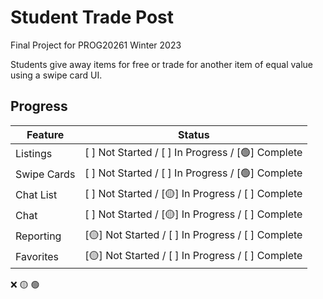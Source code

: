 # Student Trade Post

Final Project for PROG20261 Winter 2023

Students give away items for free or trade for another item of equal value using a swipe card UI.

## Progress

|Feature	| Status|
|---------|-------|
|Listings	| [ ] Not Started / [ ] In Progress / [🟢] Complete|
|Swipe Cards| [ ] Not Started / [ ] In Progress / [🟢] Complete|
|Chat List 	| [ ] Not Started / [🟡] In Progress / [ ] Complete|
|Chat | [ ] Not Started / [🟡] In Progress / [ ] Complete|
|Reporting| [🟡] Not Started / [ ] In Progress / [ ] Complete|
|Favorites| [🟡] Not Started / [ ] In Progress / [ ] Complete|



❌ 🟡 🟢
